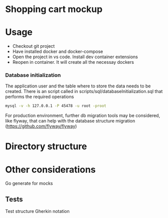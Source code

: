 # Shopping cart mockup

# Usage
- Checkout git project
- Have installed docker and docker-compose
- Open the project in vs code. Install dev container extensions
- Reopen in container. It will create all the necessay dockers

### Database initialization

The application user and the table where to store the data needs to be created. There is an script called in scripts/sql/databaseInitialization.sql that performs the required operations

```bash
mysql -v -h 127.0.0.1 -P 45478 -u root -proot
```

For production environment, further db migration tools may be considered, like flyway, that can help with the database structure migration (https://github.com/flyway/flyway)

# Directory structure

# Other considerations
Go generate for mocks

## Tests
Test structure
Gherkin notation